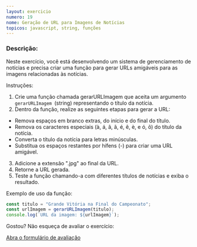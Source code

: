 ```yaml
---
layout: exercicio
numero: 19
nome: Geração de URL para Imagens de Notícias
topicos: javascript, string, funções
---
```


### Descrição:

Neste exercício, você está desenvolvendo um sistema de gerenciamento de notícias e precisa criar uma função para gerar URLs amigáveis para as imagens relacionadas às notícias.

Instruções:

1. Crie uma função chamada gerarURLImagem que aceita um argumento `gerarURLImagem `(string) representando o título da notícia.
2. Dentro da função, realize as seguintes etapas para gerar a URL:
  - Remova espaços em branco extras, do início e do final do título.
  - Remova os caracteres especiais (à, á, â, ã, é, ê, è, e ó, õ) do título da notícia.
  - Converta o título da notícia para letras minúsculas.
  - Substitua os espaços restantes por hífens (-) para criar uma URL amigável.
3. Adicione a extensão ".jpg" ao final da URL.
4. Retorne a URL gerada.
5. Teste a função chamando-a com diferentes títulos de notícias e exiba o resultado.

Exemplo de uso da função:

```js
const titulo = "Grande Vitória na Final do Campeonato";
const urlImagem = gerarURLImagem(titulo);
console.log(`URL da imagem: ${urlImagem}`);

```

Gostou? Não esqueça de avaliar o exercício:

<a class="btn" href="https://forms.gle/scs1VxDDFSiMqAhe8" target="_blank"> Abra o formulário de avaliação</a>
